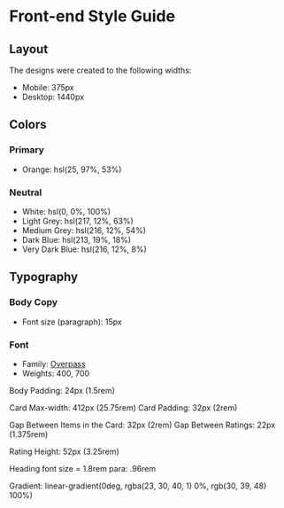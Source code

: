 # Front-end Style Guide

## Layout

The designs were created to the following widths:

- Mobile: 375px
- Desktop: 1440px

## Colors

### Primary

- Orange: hsl(25, 97%, 53%)

### Neutral

- White: hsl(0, 0%, 100%)
- Light Grey: hsl(217, 12%, 63%)
- Medium Grey: hsl(216, 12%, 54%)
- Dark Blue: hsl(213, 19%, 18%)
- Very Dark Blue: hsl(216, 12%, 8%)

## Typography

### Body Copy

- Font size (paragraph): 15px

### Font

- Family: [Overpass](https://fonts.google.com/specimen/Overpass)
- Weights: 400, 700


<!--  -->
Body Padding: 24px (1.5rem)

Card Max-width: 412px (25.75rem)
Card Padding: 32px (2rem)

Gap Between Items in the Card: 32px (2rem)
Gap Between Ratings: 22px (1.375rem)

Rating Height: 52px (3.25rem)

Heading font size = 1.8rem
para: .96rem

Gradient: linear-gradient(0deg, rgba(23, 30, 40, 1) 0%, rgb(30, 39, 48) 100%)
